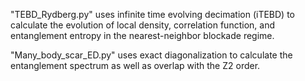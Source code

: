 "TEBD_Rydberg.py" uses infinite time evolving decimation (iTEBD) to calculate the evolution of local density, correlation function, and entanglement entropy in the nearest-neighbor blockade regime.

"Many_body_scar_ED.py" uses exact diagonalization to calculate the entanglement spectrum as well as overlap with the Z2 order.
